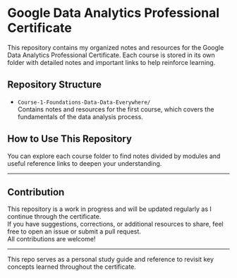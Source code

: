 # Google Data Analytics Professional Certificate

This repository contains my organized notes and resources for the Google Data Analytics Professional Certificate. 
Each course is stored in its own folder with detailed notes and important links to help reinforce learning.

## Repository Structure

- `Course-1-Foundations-Data-Data-Everywhere/`  
  Contains notes and resources for the first course, which covers the fundamentals of the data analysis process.

## How to Use This Repository

You can explore each course folder to find notes divided by modules and useful reference links to deepen your understanding.

---

## Contribution

This repository is a work in progress and will be updated regularly as I continue through the certificate.  
If you have suggestions, corrections, or additional resources to share, feel free to open an issue or submit a pull request.  
All contributions are welcome!

---

This repo serves as a personal study guide and reference to revisit key concepts learned throughout the certificate.
